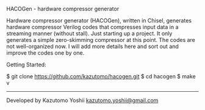 HACOGen - hardware compressor generator


Hardware compressor generator (HACOGen), written in Chisel, generates
hardware compressor Verilog codes that compresses input data in a
streaming manner (without stall).  Just starting up a project. It only
generates a simple zero-skimming compressor at this point. The codes
are not well-organized now. I will add more details here and sort out
and improve the codes one by one.


Getting Started:

  $ git clone https://github.com/kazutomo/hacogen.git
  $ cd hacogen
  $ make v


----
Developed by Kazutomo Yoshii <kazutomo.yoshii@gmail.com>
